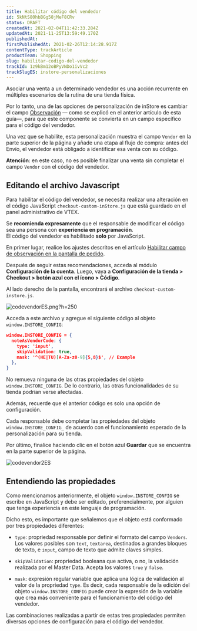 ```yaml
---
title: Habilitar código del vendedor
id: 5kNtS80hbBGg58jMeF8CRv
status: DRAFT
createdAt: 2021-02-04T11:42:33.284Z
updatedAt: 2021-11-25T13:59:49.170Z
publishedAt: 
firstPublishedAt: 2021-02-26T12:14:28.917Z
contentType: trackArticle
productTeam: Shopping
slug: habilitar-codigo-del-vendedor
trackId: 1z9kBm12oBPyVNDo1ivVc2
trackSlugES: instore-personalizaciones
---
```


Asociar una venta a un determinado vendedor es una acción recurrente en múltiples escenarios de la rutina de una tienda física. 

Por lo tanto, una de las opciones de personalización de inStore es cambiar el campo [Observación](https://help.vtex.com/en/tracks/instore-customizacoes--1z9kBm12oBPyVNDo1ivVc2/8Aj21R8bll0tdrxHWjVOs) — como se explicó en el anterior artículo de esta guía—, para que este componente se convierta en un campo específico para el código del vendedor.

Una vez que se habilite, esta personalización muestra el campo `Vendor` en la parte superior de la página y añade una etapa al flujo de compra: antes del Envío, el vendedor está obligado a identificar esa venta con su código.

<div class="alert alert-danger">
<strong>Atención</strong>: en este caso, no es posible finalizar una venta sin completar el campo <code>Vendor</code> con el código del vendedor.
</div>

## Editando el archivo Javascript

Para habilitar el código del vendedor, se necesita realizar una alteración en el código JavaScript `checkout-custom-inStore.js` que está guardado en el panel administrativo de VTEX.

<div class="alert alert-warning">
Se <strong>recomienda expresamente</strong> que el responsable de modificar el código sea una persona con <strong>experiencia en programación</strong>. 
</div>  

<div class="alert alert-info">
El código del vendedor es habilitado <strong>solo</strong> por JavaScript.
</div>

En primer lugar, realice los ajustes descritos en el artículo [Habilitar campo de observación en la pantalla de pedido](https://help.vtex.com/es/tracks/instore-customizacoes--1z9kBm12oBPyVNDo1ivVc2/8Aj21R8bll0tdrxHWjVOs).

Después de seguir estas recomendaciones, acceda al módulo __Configuración de la cuenta__. Luego, vaya a __Configuración de la tienda > Checkout > botón azul con el ícono <i class="fas fa-cog"></i> > Código__.

Al lado derecho de la pantalla, encontrará el archivo `checkout-custom-instore.js`.

![codevendorES.png?h=250](//images.ctfassets.net/alneenqid6w5/4hITwpBXNEoN359J96d2oy/0bb39f0f4085e4daf2bc3d6b4fca1d97/codevendorES.png)

Acceda a este archivo y agregue el siguiente código al objeto `window.INSTORE_CONFIG`:

```json
window.INSTORE_CONFIG = {
  noteAsVendorCode: {
    type: 'input',
    skipValidation: true,
    mask: '^(HE|TU)[A-Za-z0-9]{5,8}$', // Example
  },
}
```

<div class="alert alert-danger">
No remueva ninguna de las otras propiedades del objeto <code>window.INSTORE_CONFIG</code>. De lo contrario, las otras funcionalidades de su tienda podrían verse afectadas.
</div>

Además, recuerde que el anterior código es solo una opción de configuración.  

Cada responsable debe completar las propiedades del objeto `window.INSTORE_CONFIG_` de acuerdo con el funcionamiento esperado de la personalización para su tienda.

Por último, finalice haciendo clic en el botón azul __Guardar__ que se encuentra en la parte superior de la página.

![codevendor2ES](//images.ctfassets.net/alneenqid6w5/zkFzm3m0NvekTQZQRznzZ/8a65b58374a71cd91b3ce972844fc762/codevendor2ES.png)

## Entendiendo las propiedades

Como mencionamos anteriormente, el objeto `window.INSTORE_CONFIG` se escribe en JavaScript y debe ser editado, preferencialmente, por alguien que tenga experiencia en este lenguaje de programación.

Dicho esto, es importante que señalemos que el objeto está conformado por tres propiedades diferentes: 

- `type`: propriedad responsable por definir el formato del campo `Vendors`. Los valores posibles son `text`, `textarea`, destinados a grandes bloques de texto, e `input`, campo de texto que admite claves simples.

- `skipValidation`: propriedad booleana que activa, o no, la validación realizada por el Master Data. Acepta los valores `true` y `false`.

- `mask`: expresión regular variable que aplica una lógica de validación al valor de la propriedad `type`. Es decir, cada responsable de la edición del objeto `window.INSTORE_CONFIG` puede crear la expresión de la variable que crea más conveniente para el funcionamiento del código del vendedor.

Las combinaciones realizadas a partir de estas tres propiedades permiten diversas opciones de configuración para el código del vendedor.  

